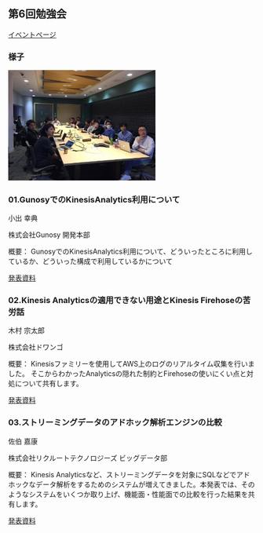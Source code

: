 ## 第6回勉強会

[イベントページ](https://jawsug-bigdata.connpass.com/event/52590/)

### 様子

<img src="jaws6.jpg" width="300">

### 01.GunosyでのKinesisAnalytics利用について

小出 幸典

株式会社Gunosy 開発本部

概要：
GunosyでのKinesisAnalytics利用について、どういったところに利用しているか、どういった構成で利用しているかについて

[発表資料](https://speakerdeck.com/koid/bigdata-jaws-6-kinesis-analytics)

### 02.Kinesis Analyticsの適用できない用途とKinesis Firehoseの苦労話

木村 宗太郎

株式会社ドワンゴ

概要：
Kinesisファミリーを使用してAWS上のログのリアルタイム収集を行いました。 そこからわかったAnalyticsの隠れた制約とFirehoseの使いにくい点と対処について共有します。

[発表資料](http://niconare.nicovideo.jp/watch/kn2399)

### 03.ストリーミングデータのアドホック解析エンジンの比較

佐伯 嘉康

株式会社リクルートテクノロジーズ ビッグデータ部

概要：
Kinesis Analyticsなど、ストリーミングデータを対象にSQLなどでアドホックなデータ解析をするためのシステムが増えてきました。本発表では、そのようなシステムをいくつか取り上げ、機能面・性能面での比較を行った結果を共有します。

[発表資料](https://www.slideshare.net/laclefyoshi/ss-74398007)
